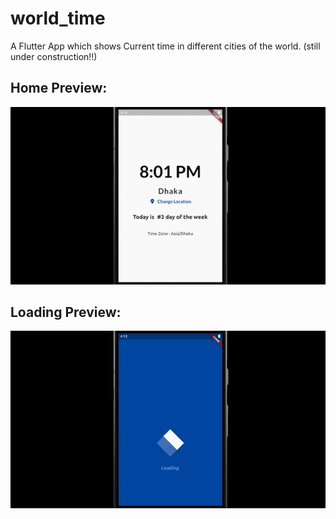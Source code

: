 # world_time

A Flutter App which shows Current time in different cities of the world.
(still under construction!!)
## Home Preview:

![](home.gif)

## Loading Preview:

![](loading.gif)
